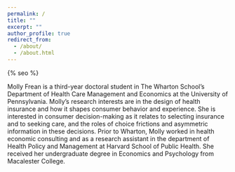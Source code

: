 ```yaml
---
permalink: /
title: ""
excerpt: ""
author_profile: true
redirect_from: 
  - /about/
  - /about.html
---
```


{% seo %}

Molly Frean is a third-year doctoral student in The Wharton School’s Department of Health Care Management and Economics at the University of Pennsylvania. Molly’s research interests are in the design of health insurance and how it shapes consumer behavior and experience. She is interested in consumer decision-making as it relates to selecting insurance and to seeking care, and the roles of choice frictions and asymmetric information in these decisions. Prior to Wharton, Molly worked in health economic consulting and as a research assistant in the department of Health Policy and Management at Harvard School of Public Health. She received her undergraduate degree in Economics and Psychology from Macalester College.